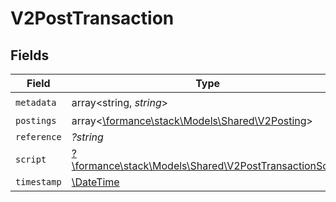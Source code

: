 # V2PostTransaction


## Fields

| Field                                                                                                    | Type                                                                                                     | Required                                                                                                 | Description                                                                                              | Example                                                                                                  |
| -------------------------------------------------------------------------------------------------------- | -------------------------------------------------------------------------------------------------------- | -------------------------------------------------------------------------------------------------------- | -------------------------------------------------------------------------------------------------------- | -------------------------------------------------------------------------------------------------------- |
| `metadata`                                                                                               | array<string, *string*>                                                                                  | :heavy_check_mark:                                                                                       | N/A                                                                                                      | {"admin":"true"}                                                                                         |
| `postings`                                                                                               | array<[\formance\stack\Models\Shared\V2Posting](../../Models/Shared/V2Posting.md)>                       | :heavy_minus_sign:                                                                                       | N/A                                                                                                      |                                                                                                          |
| `reference`                                                                                              | *?string*                                                                                                | :heavy_minus_sign:                                                                                       | N/A                                                                                                      | ref:001                                                                                                  |
| `script`                                                                                                 | [?\formance\stack\Models\Shared\V2PostTransactionScript](../../Models/Shared/V2PostTransactionScript.md) | :heavy_minus_sign:                                                                                       | N/A                                                                                                      |                                                                                                          |
| `timestamp`                                                                                              | [\DateTime](https://www.php.net/manual/en/class.datetime.php)                                            | :heavy_minus_sign:                                                                                       | N/A                                                                                                      |                                                                                                          |